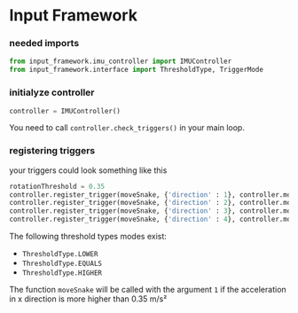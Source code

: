 # Input Framework
### needed imports
```python
from input_framework.imu_controller import IMUController
from input_framework.interface import ThresholdType, TriggerMode
```
### initialyze controller
```python
controller = IMUController()
```

You need to call ```controller.check_triggers()``` in your main loop.

### registering triggers
your triggers could look something like this
```python 
rotationThreshold = 0.35
controller.register_trigger(moveSnake, {'direction' : 1}, controller.mov_x, rotationTreshold, ThresholdType.HIGHER)
controller.register_trigger(moveSnake, {'direction' : 2}, controller.mov_x, -rotationTreshold, ThresholdType.LOWER)
controller.register_trigger(moveSnake, {'direction' : 3}, controller.mov_y, -rotationTreshold, ThresholdType.LOWER)
controller.register_trigger(moveSnake, {'direction' : 4}, controller.mov_y, rotationTreshold, ThresholdType.HIGHER)
```
The following threshold types modes exist:
- ```ThresholdType.LOWER```
- ```ThresholdType.EQUALS```
- ```ThresholdType.HIGHER```


The function ```moveSnake``` will be called with the argument ```1``` if the acceleration in x direction is more higher than 0.35 m/s²
